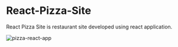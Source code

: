 # React-Pizza-Site
React Pizza Site is restaurant site developed using react application.


![pizza-react-app](https://github.com/zangpodawa/React-Pizza-Site/assets/32727869/19274f75-f2db-476a-9971-9079ef609e81)
